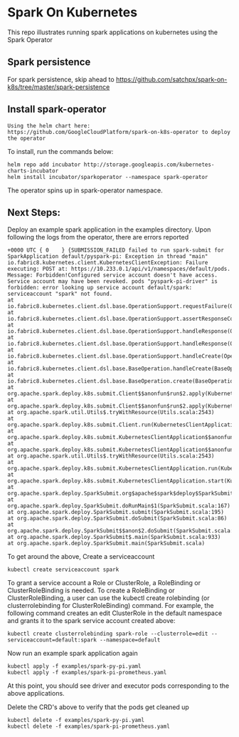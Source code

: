 # Spark On Kubernetes
This repo illustrates running spark applications on kubernetes using the Spark Operator

## Spark persistence
For spark persistence, skip ahead to https://github.com/satchpx/spark-on-k8s/tree/master/spark-persistence

## Install spark-operator

	Using the helm chart here: https://github.com/GoogleCloudPlatform/spark-on-k8s-operator to deploy the operator


  To install, run the commands below:
  ```
  helm repo add incubator http://storage.googleapis.com/kubernetes-charts-incubator
  helm install incubator/sparkoperator --namespace spark-operator
  ```

  The operator spins up in spark-operator namespace.

## Next Steps:
  Deploy an example spark application in the examples directory. Upon following the logs from the operator, there are errors reported
  ```
  +0000 UTC { 0    } {SUBMISSION_FAILED failed to run spark-submit for SparkApplication default/pyspark-pi: Exception in thread "main" io.fabric8.kubernetes.client.KubernetesClientException: Failure executing: POST at: https://10.233.0.1/api/v1/namespaces/default/pods. Message: Forbidden!Configured service account doesn't have access. Service account may have been revoked. pods "pyspark-pi-driver" is forbidden: error looking up service account default/spark: serviceaccount "spark" not found.
 at io.fabric8.kubernetes.client.dsl.base.OperationSupport.requestFailure(OperationSupport.java:470)
 at io.fabric8.kubernetes.client.dsl.base.OperationSupport.assertResponseCode(OperationSupport.java:407)
 at io.fabric8.kubernetes.client.dsl.base.OperationSupport.handleResponse(OperationSupport.java:379)
 at io.fabric8.kubernetes.client.dsl.base.OperationSupport.handleResponse(OperationSupport.java:343)
 at io.fabric8.kubernetes.client.dsl.base.OperationSupport.handleCreate(OperationSupport.java:226)
 at io.fabric8.kubernetes.client.dsl.base.BaseOperation.handleCreate(BaseOperation.java:769)
 at io.fabric8.kubernetes.client.dsl.base.BaseOperation.create(BaseOperation.java:356)
 at org.apache.spark.deploy.k8s.submit.Client$$anonfun$run$2.apply(KubernetesClientApplication.scala:141)
 at org.apache.spark.deploy.k8s.submit.Client$$anonfun$run$2.apply(KubernetesClientApplication.scala:140)
 at org.apache.spark.util.Utils$.tryWithResource(Utils.scala:2543)
 at org.apache.spark.deploy.k8s.submit.Client.run(KubernetesClientApplication.scala:140)
 at org.apache.spark.deploy.k8s.submit.KubernetesClientApplication$$anonfun$run$5.apply(KubernetesClientApplication.scala:250)
 at org.apache.spark.deploy.k8s.submit.KubernetesClientApplication$$anonfun$run$5.apply(KubernetesClientApplication.scala:241)
 at org.apache.spark.util.Utils$.tryWithResource(Utils.scala:2543)
 at org.apache.spark.deploy.k8s.submit.KubernetesClientApplication.run(KubernetesClientApplication.scala:241)
 at org.apache.spark.deploy.k8s.submit.KubernetesClientApplication.start(KubernetesClientApplication.scala:204)
 at org.apache.spark.deploy.SparkSubmit.org$apache$spark$deploy$SparkSubmit$$runMain(SparkSubmit.scala:849)
 at org.apache.spark.deploy.SparkSubmit.doRunMain$1(SparkSubmit.scala:167)
 at org.apache.spark.deploy.SparkSubmit.submit(SparkSubmit.scala:195)
 at org.apache.spark.deploy.SparkSubmit.doSubmit(SparkSubmit.scala:86)
 at org.apache.spark.deploy.SparkSubmit$$anon$2.doSubmit(SparkSubmit.scala:924)
 at org.apache.spark.deploy.SparkSubmit$.main(SparkSubmit.scala:933)
 at org.apache.spark.deploy.SparkSubmit.main(SparkSubmit.scala)
 ```

 To get around the above, Create a serviceaccount
 ```
 kubectl create serviceaccount spark
 ```

 To grant a service account a Role or ClusterRole, a RoleBinding or ClusterRoleBinding is needed. To create a RoleBinding or ClusterRoleBinding, a user can use the kubectl create rolebinding (or clusterrolebinding for ClusterRoleBinding) command. For example, the following command creates an edit ClusterRole in the default namespace and grants it to the spark service account created above:
 ```
 kubectl create clusterrolebinding spark-role --clusterrole=edit --serviceaccount=default:spark --namespace=default
 ```

 Now run an example spark application again
 ```
 kubectl apply -f examples/spark-py-pi.yaml
 kubectl apply -f examples/spark-pi-prometheus.yaml
 ```

 At this point, you should see driver and executor pods corresponding to the above applications.

 Delete the CRD's above to verify that the pods get cleaned up
 ```
 kubectl delete -f examples/spark-py-pi.yaml
 kubectl delete -f examples/spark-pi-prometheus.yaml
 ```
